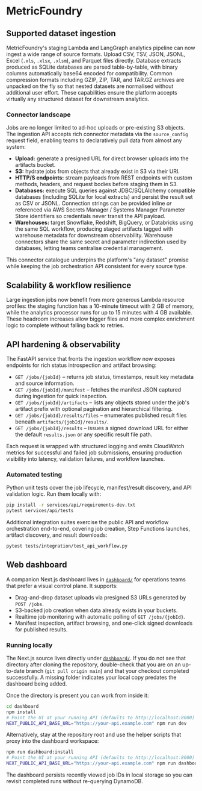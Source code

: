 # MetricFoundry

## Supported dataset ingestion

MetricFoundry's staging Lambda and LangGraph analytics pipeline can now ingest a
wide range of source formats. Upload CSV, TSV, JSON, JSONL, Excel (`.xls`,
`.xlsx`, `.xlsm`), and Parquet files directly. Database extracts produced as
SQLite databases are parsed table-by-table, with binary columns automatically
base64 encoded for compatibility. Common compression formats including GZIP,
ZIP, TAR, and TAR.GZ archives are unpacked on the fly so that nested datasets
are normalised without additional user effort. These capabilities ensure the
platform accepts virtually any structured dataset for downstream analytics.

### Connector landscape

Jobs are no longer limited to ad-hoc uploads or pre-existing S3 objects. The
ingestion API accepts rich connector metadata via the `source_config` request
field, enabling teams to declaratively pull data from almost any system:

* **Upload:** generate a presigned URL for direct browser uploads into the
  artifacts bucket.
* **S3:** hydrate jobs from objects that already exist in S3 via their URI.
* **HTTP/S endpoints:** stream payloads from REST endpoints with custom methods,
  headers, and request bodies before staging them in S3.
* **Databases:** execute SQL queries against JDBC/SQLAlchemy compatible
  databases (including SQLite for local extracts) and persist the result set as
  CSV or JSONL. Connection strings can be provided inline _or_ referenced via
  AWS Secrets Manager / Systems Manager Parameter Store identifiers so
  credentials never transit the API payload.
* **Warehouses:** target Snowflake, Redshift, BigQuery, or Databricks using the
  same SQL workflow, producing staged artifacts tagged with warehouse metadata
  for downstream observability. Warehouse connectors share the same secret and
  parameter indirection used by databases, letting teams centralise credential
  management.

This connector catalogue underpins the platform's "any dataset" promise while
keeping the job orchestration API consistent for every source type.

## Scalability & workflow resilience

Large ingestion jobs now benefit from more generous Lambda resource profiles:
the staging function has a 10-minute timeout with 2 GB of memory, while the
analytics processor runs for up to 15 minutes with 4 GB available. These
headroom increases allow bigger files and more complex enrichment logic to
complete without falling back to retries.

## API hardening & observability

The FastAPI service that fronts the ingestion workflow now exposes endpoints
for rich status introspection and artifact browsing:

* `GET /jobs/{jobId}` – returns job status, timestamps, result key metadata and
  source information.
* `GET /jobs/{jobId}/manifest` – fetches the manifest JSON captured during
  ingestion for quick inspection.
* `GET /jobs/{jobId}/artifacts` – lists any objects stored under the job's
  artifact prefix with optional pagination and hierarchical filtering.
* `GET /jobs/{jobId}/results/files` – enumerates published result files beneath
  `artifacts/{jobId}/results/`.
* `GET /jobs/{jobId}/results` – issues a signed download URL for either the
  default `results.json` or any specific result file path.

Each request is wrapped with structured logging and emits CloudWatch metrics
for successful and failed job submissions, ensuring production visibility into
latency, validation failures, and workflow launches.

### Automated testing

Python unit tests cover the job lifecycle, manifest/result discovery, and API
validation logic. Run them locally with:

```bash
pip install -r services/api/requirements-dev.txt
pytest services/api/tests
```

Additional integration suites exercise the public API and workflow orchestration
end-to-end, covering job creation, Step Functions launches, artifact discovery,
and result downloads:

```bash
pytest tests/integration/test_api_workflow.py
```

## Web dashboard

A companion Next.js dashboard lives in [`dashboard/`](dashboard/) for operations teams that prefer a visual control plane.
It supports:

* Drag-and-drop dataset uploads via presigned S3 URLs generated by `POST /jobs`.
* S3-backed job creation when data already exists in your buckets.
* Realtime job monitoring with automatic polling of `GET /jobs/{jobId}`.
* Manifest inspection, artifact browsing, and one-click signed downloads for published results.

### Running locally

The Next.js source lives directly under [`dashboard/`](dashboard/). If you do not
see that directory after cloning the repository, double-check that you are on an
up-to-date branch (`git pull origin main`) and that your checkout completed
successfully. A missing folder indicates your local copy predates the dashboard
being added.

Once the directory is present you can work from inside it:

```bash
cd dashboard
npm install
# Point the UI at your running API (defaults to http://localhost:8000)
NEXT_PUBLIC_API_BASE_URL="https://your-api.example.com" npm run dev
```

Alternatively, stay at the repository root and use the helper scripts that proxy
into the dashboard workspace:

```bash
npm run dashboard:install
# Point the UI at your running API (defaults to http://localhost:8000)
NEXT_PUBLIC_API_BASE_URL="https://your-api.example.com" npm run dashboard:dev
```

The dashboard persists recently viewed job IDs in local storage so you can revisit
completed runs without re-querying DynamoDB.
